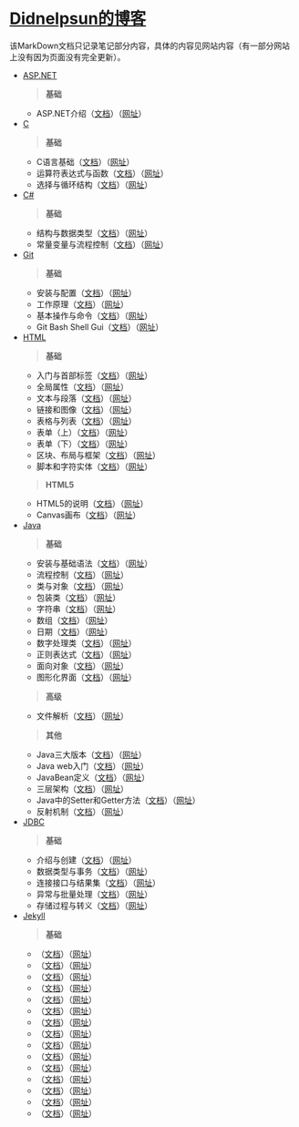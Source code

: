 # [Didnelpsun的博客](https://didnelpsun.github.io/)

该MarkDown文档只记录笔记部分内容，具体的内容见网站内容（有一部分网站上没有因为页面没有完全更新）。

* [ASP.NET]()  
    >**基础**
    + ASP.NET介绍（[文档]()）（[网址]()）
* [C]()  
    >**基础**
    + C语言基础（[文档](./_posts/notes/c/2019-01-25-c-language-basic.md)）（[网址](https://didnelpsun.github.io/notes/c/2019/01/25/c-language-basic.html)）
    + 运算符表达式与函数（[文档](./_posts/notes/c/2019-01-26-c-sequence-structure.md)）（[网址](https://didnelpsun.github.io/notes/c/2019/01/26/c-sequence-structure.html)）
    + 选择与循环结构（[文档](./_posts/notes/c/2019-01-27-c-select-structure-and-loop-structure.md)）（[网址](https://didnelpsun.github.io/notes/c/2019/01/27/c-select-structure-and-loop-structure.html)）
* [C#]()  
    >**基础**
    + 结构与数据类型（[文档]()）（[网址](https://didnelpsun.github.io/notes/csharp/base/2019/09/02/csharp-structure-and-data-type.html)）
    + 常量变量与流程控制（[文档]()）（[网址]()）
* [Git]()  
    >**基础**
    + 安装与配置（[文档]()）（[网址]()）
    + 工作原理（[文档]()）（[网址]()）
    + 基本操作与命令（[文档]()）（[网址]()）
    + Git Bash Shell Gui（[文档]()）（[网址]()）
* [HTML]()  
    >**基础**
    + 入门与首部标签（[文档]()）（[网址]()）
    + 全局属性（[文档]()）（[网址]()）
    + 文本与段落（[文档]()）（[网址]()）
    + 链接和图像（[文档]()）（[网址]()）
    + 表格与列表（[文档]()）（[网址]()）
    + 表单（上）（[文档]()）（[网址]()）
    + 表单（下）（[文档]()）（[网址]()）
    + 区块、布局与框架（[文档]()）（[网址]()）
    + 脚本和字符实体（[文档]()）（[网址]()）  
    >**HTML5**
    + HTML5的说明（[文档]()）（[网址]()）
    + Canvas画布（[文档]()）（[网址]()）
* [Java]()
    >**基础**
    + 安装与基础语法（[文档]()）（[网址]()）
    + 流程控制（[文档]()）（[网址]()）
    + 类与对象（[文档]()）（[网址]()）
    + 包装类（[文档]()）（[网址]()）
    + 字符串（[文档]()）（[网址]()）
    + 数组（[文档]()）（[网址]()）
    + 日期（[文档]()）（[网址]()）
    + 数字处理类（[文档]()）（[网址]()）
    + 正则表达式（[文档]()）（[网址]()）
    + 面向对象（[文档]()）（[网址]()）
    + 图形化界面（[文档]()）（[网址]()）
    >**高级**
    + 文件解析（[文档]()）（[网址]()）
    >**其他**
    + Java三大版本（[文档]()）（[网址]()）
    + Java web入门（[文档]()）（[网址]()）
    + JavaBean定义（[文档]()）（[网址]()）
    + 三层架构（[文档]()）（[网址]()）
    + Java中的Setter和Getter方法（[文档]()）（[网址]()）
    + 反射机制（[文档]()）（[网址]()）
* [JDBC]()
    >**基础**
    + 介绍与创建（[文档]()）（[网址]()）
    + 数据类型与事务（[文档]()）（[网址]()）
    + 连接接口与结果集（[文档]()）（[网址]()）
    + 异常与批量处理（[文档]()）（[网址]()）
    + 存储过程与转义（[文档]()）（[网址]()）
* [Jekyll]()
    >**基础**
    + （[文档]()）（[网址]()）
    + （[文档]()）（[网址]()）
    + （[文档]()）（[网址]()）
    + （[文档]()）（[网址]()）
    + （[文档]()）（[网址]()）
    + （[文档]()）（[网址]()）
    + （[文档]()）（[网址]()）
    + （[文档]()）（[网址]()）
    + （[文档]()）（[网址]()）
    + （[文档]()）（[网址]()）
    + （[文档]()）（[网址]()）
    + （[文档]()）（[网址]()）
    + （[文档]()）（[网址]()）
    + （[文档]()）（[网址]()）
    + （[文档]()）（[网址]()）

